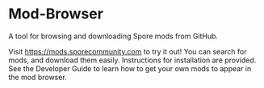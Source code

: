 # Mod-Browser
A tool for browsing and downloading Spore mods from GitHub.

Visit https://mods.sporecommunity.com to try it out! You can search for mods, and download them easily. Instructions for installation are provided. See the Developer Guide to learn how to get your own mods to appear in the mod browser.